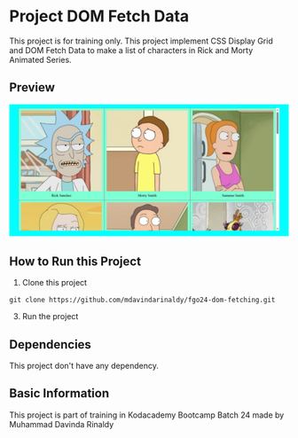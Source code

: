 # Project DOM Fetch Data

This project is for training only. This project implement CSS Display Grid and DOM Fetch Data to make a list of characters in Rick and Morty Animated Series.

## Preview

![Preview](./preview.png)

## How to Run this Project

1. Clone this project
```
git clone https://github.com/mdavindarinaldy/fgo24-dom-fetching.git
```
3. Run the project

## Dependencies
This project don't have any dependency.

## Basic Information
This project is part of training in Kodacademy Bootcamp Batch 24 made by Muhammad Davinda Rinaldy